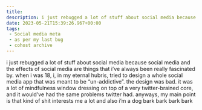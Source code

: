 ```yaml
---
title:
description: i just rebugged a lot of stuff about social media because social media and the effects of social media are things that i’ve always been really fascinated by. when i was 18, i, in my eternal hubris, tried to design a whole social media app that was meant to be “un-addictive”. the design was bad. it was a lot of mindfulness window dressing on top of a very twitter-brained core, and it would’ve had the same problems twitter had. anyways, my main point is that kind of shit interests me a lot and also i’m a dog bark bark bark bark
date: 2023-05-21T15:39:26.967+00:00
tags:
 - Social media meta
 - as per my last bug
 - cohost archive
---
```


i just rebugged a lot of stuff about social media because social media and the effects of social media are things that i’ve always been really fascinated by. when i was 18, i, in my eternal hubris, tried to design a whole social media app that was meant to be “un-addictive”. the design was bad. it was a lot of mindfulness window dressing on top of a very twitter-brained core, and it would’ve had the same problems twitter had. anyways, my main point is that kind of shit interests me a lot and also i’m a dog bark bark bark bark
